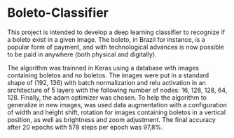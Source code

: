# Boleto-Classifier
This project is intended to develop a deep learning classifier to recognize if a boleto exist in a given image. The boleto, in Brazil for instance, is a popular form of payment, and with technological advances is now possible to be paid in anywhere (both physical and digitally).

The algorithm was trainned in Keras using a database with images containing boletos and no boletos. The images were put in a standard shape of (192, 136) with batch normalization and relu activation in an architecture of 5 layers with the following number of nodes: 16, 128, 128, 64, 128. Finally, the adam optimizer was chosen. To help the algorithm to generalize in new images, was used data augmentation with a configuration of width and height shift, rotation for images containing boletos in a vertical position, as well as brightness and zoom adjustment. The final accuracy after 20 epochs with 578 steps per epoch was 97,8%. 
